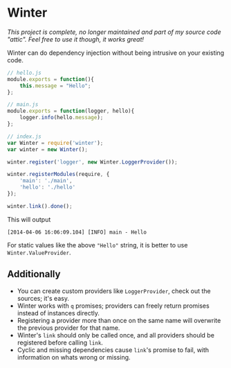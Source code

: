 Winter
======

_This project is complete, no longer maintained and part of my source code "attic". Feel free to use it though, it works great!_

Winter can do dependency injection without being intrusive on your existing code.

```javascript
// hello.js
module.exports = function(){
    this.message = "Hello";
};
```

```javascript
// main.js
module.exports = function(logger, hello){
    logger.info(hello.message);
};
```

```javascript
// index.js
var Winter = require('winter');
var winter = new Winter();

winter.register('logger', new Winter.LoggerProvider());

winter.registerModules(require, {
    'main': './main',
    'hello': './hello'
});

winter.link().done();
```

This will output

```
[2014-04-06 16:06:09.104] [INFO] main - Hello
```

For static values like the above `"Hello"` string, it is better to use `Winter.ValueProvider`.

Additionally
------------

- You can create custom providers like `LoggerProvider`, check out the sources; it's easy.
- Winter works with `q` promises; providers can freely return promises instead of instances directly.
- Registering a provider more than once on the same name will overwrite the previous provider for that name.
- Winter's `link` should only be called once, and all providers should be registered before calling `link`.
- Cyclic and missing dependencies cause `link`'s promise to fail, with information on whats wrong or missing.
